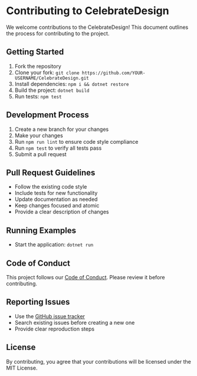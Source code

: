 # Contributing to CelebrateDesign

We welcome contributions to the CelebrateDesign! This document outlines the process for contributing to the project.

## Getting Started

1. Fork the repository
2. Clone your fork: `git clone https://github.com/YOUR-USERNAME/CelebrateDesign.git`
3. Install dependencies: `npm i && dotnet restore`
4. Build the project: `dotnet build`
5. Run tests: `npm test`

## Development Process

1. Create a new branch for your changes
2. Make your changes
3. Run `npm run lint` to ensure code style compliance
4. Run `npm test` to verify all tests pass
5. Submit a pull request

## Pull Request Guidelines

- Follow the existing code style
- Include tests for new functionality
- Update documentation as needed
- Keep changes focused and atomic
- Provide a clear description of changes

## Running Examples

- Start the application: `dotnet run`

## Code of Conduct

This project follows our [Code of Conduct](CODE_OF_CONDUCT.md). Please review it before contributing.

## Reporting Issues

- Use the [GitHub issue tracker](https://github.com/CelebrateTech/CelebrateDesign/issues)
- Search existing issues before creating a new one
- Provide clear reproduction steps

## License

By contributing, you agree that your contributions will be licensed under the MIT License.
